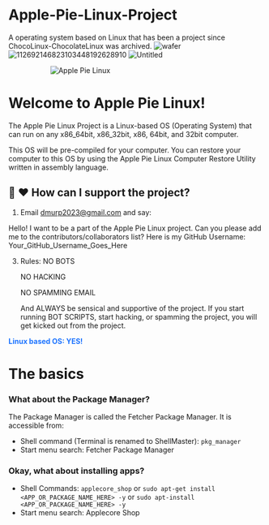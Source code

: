 # Apple-Pie-Linux-Project
A operating system based on Linux that has been a project since ChocoLinux-ChocolateLinux was archived.
![wafer](https://github.com/Apple-Pie-Linux-Foundation/Apple-Pie-Linux-Project/assets/111024718/37e8371d-2824-4c69-998b-59deecaea849)
![112692146823103448192628910](https://github.com/Apple-Pie-Linux-Foundation/Apple-Pie-Linux-Project/assets/111024718/d5499f25-59ae-44ff-a24b-1c72640e84b6)
![Untitled](https://github.com/Apple-Pie-Linux-Foundation/Apple-Pie-Linux-Project/assets/111024718/d505db50-6432-40fc-aefd-a3ec9e889f2a)

                     ![Apple Pie Linux](https://github.com/Apple-Pie-Linux-Foundation/Apple-Pie-Linux-Project/assets/111024718/f39c4fa6-6d8a-4e39-a37b-1a7d1687dc9c)

# **Welcome to Apple Pie Linux!**

The Apple Pie Linux Project is a Linux-based OS (Operating System) that can run on any x86_64bit, x86_32bit, x86, 64bit, and 32bit computer. 

This OS will be pre-compiled for your computer. You can restore your computer to this OS by using the Apple Pie Linux Computer Restore Utility written in assembly language.

## **🤝 ❤️ How can I support the project?** 

1. Email dmurp2023@gmail.com and say:

Hello! I want to be a part of the Apple Pie Linux project. Can you please add me to the contributors/collaborators list? Here is my GitHub Username: Your_GitHub_Username_Goes_Here

3. Rules:
     NO BOTS
   
     NO HACKING
   
     NO SPAMMING EMAIL
   
     And ALWAYS be sensical and supportive of the project. If you start running BOT SCRIPTS, start hacking, or spamming the project, you will get kicked out from the project.
   
<font color="#1c73ff"><b>Linux based OS: YES!</b></font>
# The basics 

### What about the Package Manager?

The Package Manager is called the Fetcher Package Manager. It is accessible from:

* Shell command (Terminal is renamed to ShellMaster): `pkg_manager`
* Start menu search: Fetcher Package Manager

### Okay, what about installing apps?

* Shell Commands: `applecore_shop` or `sudo apt-get install <APP_OR_PACKAGE_NAME_HERE> -y` or `sudo apt-install <APP_OR_PACKAGE_NAME_HERE> -y`
* Start menu search: Applecore Shop
